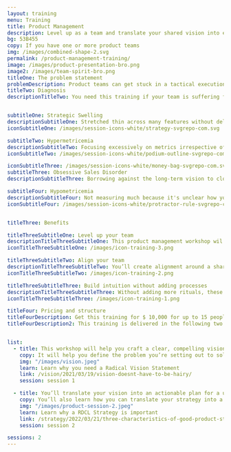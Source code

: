 ```yaml
---
layout: training
menu: Training
title: Product Management
description: Level up as a team and translate your shared vision into everyday activities. This training helps product teams avoid getting stuck in tactical execution and helps teams think strategically to create tangible outcomes. 
bg: 53B455
copy: If you have one or more product teams
img: /images/combined-shape-2.svg
permalink: /product-management-training/
image: /images/product-presentation-bro.png
image2: /images/team-spirit-bro.png
titleOne: The problem statement
problemDescription: Product teams can get stuck in a tactical execution mode. You may have gotten good at being Agile, but sprint after sprint you keep optimizing but find that you're just making small iterative changes instead of delivering transformative value.  
titleTwo: Diagnosis
descriptionTitleTwo: You need this training if your team is suffering from or at high risk of catching these product diseases


subtitleOne: Strategic Swelling
descriptionSubtitleOne: Stretched thin across many features without delivering anything at a breakthrough level.
iconSubtitleOne: /images/session-icons-white/strategy-svgrepo-com.svg

subtitleTwo: Hypermetricemia
descriptionSubtitleTwo: Focusing excessively on metrics irrespective of whether those are the right ones to measure.
iconSubtitleTwo: /images/session-icons-white/podium-outline-svgrepo-com.svg

iconSubtitleThree: /images/session-icons-white/money-bag-svgrepo-com.svg
subtitleThree: Obsessive Sales Disorder
descriptionSubtitleThree: Borrowing against the long-term vision to close short-term deals.

subtitleFour: Hypometricemia
descriptionSubtitleFour: Not measuring much because it's unclear how you should measure success.
iconSubtitleFour: /images/session-icons-white/protractor-rule-svgrepo-com.svg


titleThree: Benefits

titleThreeSubtitleOne: Level up your team
descriptionTitleThreeSubtitleOne: This product management workshop wil help you and your team level up as a team, rethink your product if you need to.
iconTitleThreeSubtitleOne: /images/icon-training-3.png

titleThreeSubtitleTwo: Align your team
descriptionTitleThreeSubtitleTwo: You’ll create alignment around a shared vision and gain practical tools to spread your influence and rationale for decision-making across the organization.
iconTitleThreeSubtitleTwo: /images/icon-training-2.png

titleThreeSubtitleThree: Build intuition without adding processes
descriptionTitleThreeSubtitleThree: Without adding more rituals, these product workshops will help your team communicate with stakeholders effectively and develop an intuition for making the right product decisions.
iconTitleThreeSubtitleThree: /images/icon-training-1.png

titleFour: Pricing and structure
titleFourDescription: Get this training for $ 10,000 for up to 15 people for training
titleFourDescription2: This training is delivered in the following two sessions


list: 
  - title: This workshop will help you craft a clear, compelling vision.  
    copy: It will help you define the problem you’re setting out to solve, identify why the status quo is unacceptable, and paint a clear picture of the world you want to bring about. You’ll learn how you can use your vision in everyday decision-making to balance progress toward the long-term while managing the reality of short-term business needs. You’ll gain a powerful communication tool to create alignment across your organization. 
    img: "/images/vision.jpeg"
    learn: Learn why you need a Radical Vision Statement
    link: /vision/2021/03/19/vision-doesnt-have-to-be-hairy/
    session: session 1

  - title: You’ll translate your vision into an actionable plan for a user-centric product by developing a RDCL Strategy that is centered on your user and their pain. 
    copy: You’ll also learn how you can translate your strategy into a set of metrics to measure progress, and how you can integrate Lean and Agile techniques for execution with Radical Product Thinking.  
    img: "/images/product-session-2.jpeg"
    learn: Learn why a RDCL Strategy is important
    link: /strategy/2022/03/21/three-characteristics-of-good-product-strategy/ 
    session: session 2

sessions: 2
---
```


